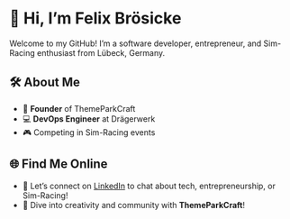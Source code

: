 # 👋 Hi, I’m Felix Brösicke  

Welcome to my GitHub! I’m a software developer, entrepreneur, and Sim-Racing enthusiast from Lübeck, Germany.  

## 🛠️ About Me   
- 🌟 **Founder** of ThemeParkCraft  
- 💻 **DevOps Engineer** at Drägerwerk  
- 🎮 Competing in Sim-Racing events

## 🌐 Find Me Online  
- 💼 Let’s connect on [LinkedIn](https://linkedin.com/in/felixbrs) to chat about tech, entrepreneurship, or Sim-Racing!  
- 🎢 Dive into creativity and community with **ThemeParkCraft**!  
